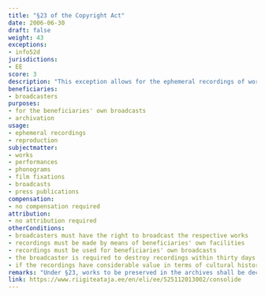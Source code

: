 ```yaml
---
title: "§23 of the Copyright Act"
date: 2006-06-30
draft: false
weight: 43
exceptions:
- info52d
jurisdictions:
- EE
score: 3
description: "This exception allows for the ephemeral recordings of works by broadcasters, when they have the right to broadcast and on the condition that such recordings are made by means of beneficiaries' own facilities and used for their own broadcasts. The broadcaster is required to destroy said recordings within thirty days as of the making thereof unless otherwise agreed with the author of the work thus recorded, or if they have considerable value in terms of cultural history. In the latter case, the recordings can be preserved in the archives of the broadcaster as works of solely documentary character." 
beneficiaries:
- broadcasters
purposes: 
- for the beneficiaries' own broadcasts
- archivation
usage:
- ephemeral recordings
- reproduction
subjectmatter:
- works
- performances 
- phonograms 
- film fixations 
- broadcasts
- press publications
compensation:
- no compensation required
attribution: 
- no attribution required
otherConditions: 
- broadcasters must have the right to broadcast the respective works
- recordings must be made by means of beneficiaries' own facilities 
- recordings must be used for beneficiaries' own broadcasts
- the broadcaster is required to destroy recordings within thirty days as of the making thereof unless otherwise agreed with the author of the work thus recorded
- if the recordings have considerable value in terms of cultural history, they may be preserved in the archives of the broadcaster as works of solely documentary character
remarks: "Under §23, works to be preserved in the archives shall be decided on by the broadcasting service provider or, in the case of a dispute, by the State Archivist.<br /><br />The exception is extended to related rights in § 75, para 1(5)of the CA."
link: https://www.riigiteataja.ee/en/eli/ee/525112013002/consolide
---
```


